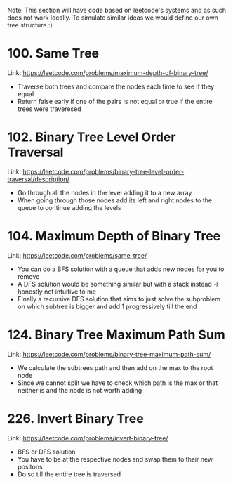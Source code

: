 Note: This section will have code based on leetcode's systems and as such does not work locally. To simulate similar ideas we would define our own tree structure :)

# 100. Same Tree

Link: https://leetcode.com/problems/maximum-depth-of-binary-tree/

- Traverse both trees and compare the nodes each time to see if they equal
- Return false early if one of the pairs is not equal or true if the entire trees were traveresed

# 102. Binary Tree Level Order Traversal

Link: https://leetcode.com/problems/binary-tree-level-order-traversal/description/

- Go through all the nodes in the level adding it to a new array
- When going through those nodes add its left and right nodes to the queue to continue adding the levels

# 104. Maximum Depth of Binary Tree

Link: https://leetcode.com/problems/same-tree/

- You can do a BFS solution with a queue that adds new nodes for you to remove
- A DFS solution would be something similar but with a stack instead -> honestly not intuitive to me
- Finally a recursive DFS solution that aims to just solve the subproblem on which subtree is bigger and add 1 progressively till the end

# 124. Binary Tree Maximum Path Sum

Link: https://leetcode.com/problems/binary-tree-maximum-path-sum/

- We calculate the subtrees path and then add on the max to the root node
- Since we cannot split we have to check which path is the max or that neither is and the node is not worth adding

# 226. Invert Binary Tree

Link: https://leetcode.com/problems/invert-binary-tree/

- BFS or DFS solution
- You have to be at the respective nodes and swap them to their new positons
- Do so till the entire tree is traversed

